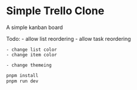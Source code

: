 # Simple Trello Clone

A simple kanban board

Todo:
    - allow list reordering
    - allow task reordering

    - change list color
    - change item color

    - change themeing

```bash
pnpm install
pnpm run dev
```